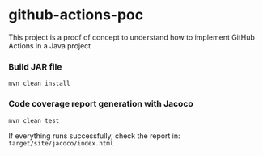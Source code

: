 # github-actions-poc
This project is a proof of concept to understand how to implement GitHub Actions in a Java project

### Build JAR file
```
mvn clean install
```

### Code coverage report generation with Jacoco
```
mvn clean test
```

If everything runs successfully, check the report in:
`target/site/jacoco/index.html`